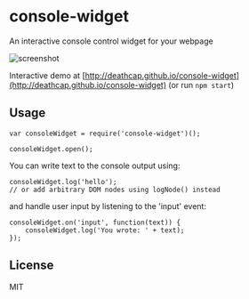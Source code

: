 # console-widget

An interactive console control widget for your webpage

![screenshot](http://i.imgur.com/9hKpjRQ.png "Screenshot")

Interactive demo at [http://deathcap.github.io/console-widget](http://deathcap.github.io/console-widget) (or run `npm start`)

## Usage

    var consoleWidget = require('console-widget')();

    consoleWidget.open();

You can write text to the console output using:

    consoleWidget.log('hello');
    // or add arbitrary DOM nodes using logNode() instead

and handle user input by listening to the 'input' event:

    consoleWidget.on('input', function(text)) {
        consoleWidget.log('You wrote: ' + text);
    });


## License

MIT

